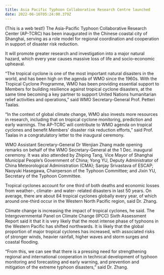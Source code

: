 ```yaml
---
title: Asia Pacific Typhoon Collaborative Research Centre launched
date: 2022-06-16T05:24:00.379Z
---
```

(This is a web test!)
The Asia-Pacific Typhoon Collaborative Research Center (AP-TCRC) has been inaugurated in the Chinese coastal city of Shanghai, serving as a role model for regional coordination and cooperation in support of disaster risk reduction.

<!--more-->

It will promote greater research and investigation into a major natural hazard, which every year causes massive loss of life and socio-economic upheaval.

“The tropical cyclone is one of the most important natural disasters in the world, and has been high on the agenda of WMO since the 1960s. With the Tropical Cyclone Programme, WMO has been providing essential support to Members for building resilience against tropical cyclone disasters, at the same time becoming a key partner to support United Nations humanitarian relief activities and operations,” said WMO Secretary-General Prof. Petteri Taalas.

“In the context of global climate change, WMO also invests more resources in research, including that on tropical cyclone monitoring, prediction and early warnings. The AP-TCRC will contribute to WMO agenda on tropical cyclones and benefit Members' disaster risk reduction efforts,” said Prof. Taalas in a congratulatory letter to the inaugural ceremony.

WMO Assistant Secretary-General Dr Wenjian Zhang made opening remarks on behalf of the WMO Secretary-General at the 1 Dec. inaugural ceremony. It was also attended by Zhiping Tang, Vice Mayor of Shanghai Municipal People’s Government of China; Yong YU, Deputy Administrator of China Meteorological Administration (CMA); Sanjay Srivastava of ESCAP; Naoyuki Hasegawa, Chairperson of the Typhoon Committee; and Jixin YU, Secretary of the Typhoon Committee.

Tropical cyclones account for one third of both deaths and economic losses from weather-, climate- and water- related disasters in last 50 years. On average, there are about 84 tropical cyclones globally every year, of which around one-third occur in the Western North Pacific region, said Dr. Zhang.

Climate change is increasing the impact of tropical cyclones, he said. The Intergovernmental Panel on Climate Change (IPCC) Sixth Assessment Report said it that it is very likely that the most intense phase of typhoons in the Western Pacific has shifted northwards. It is likely that the global proportion of major tropical cyclones has increased, with associated risks of stronger winds, heavier rainfall, higher waves and storm surges and coastal flooding.

“From this, we can see that there is a pressing need for strengthening regional and international cooperation in technical development of typhoon monitoring and forecasting and early warning, and prevention and mitigation of the extreme typhoon disasters,” said Dr. Zhang.
